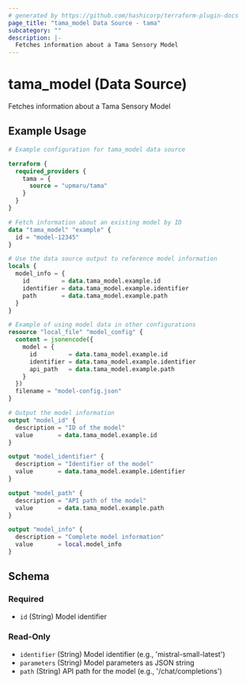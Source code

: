```yaml
---
# generated by https://github.com/hashicorp/terraform-plugin-docs
page_title: "tama_model Data Source - tama"
subcategory: ""
description: |-
  Fetches information about a Tama Sensory Model
---
```


# tama_model (Data Source)

Fetches information about a Tama Sensory Model

## Example Usage

```terraform
# Example configuration for tama_model data source

terraform {
  required_providers {
    tama = {
      source = "upmaru/tama"
    }
  }
}

# Fetch information about an existing model by ID
data "tama_model" "example" {
  id = "model-12345"
}

# Use the data source output to reference model information
locals {
  model_info = {
    id         = data.tama_model.example.id
    identifier = data.tama_model.example.identifier
    path       = data.tama_model.example.path
  }
}

# Example of using model data in other configurations
resource "local_file" "model_config" {
  content = jsonencode({
    model = {
      id         = data.tama_model.example.id
      identifier = data.tama_model.example.identifier
      api_path   = data.tama_model.example.path
    }
  })
  filename = "model-config.json"
}

# Output the model information
output "model_id" {
  description = "ID of the model"
  value       = data.tama_model.example.id
}

output "model_identifier" {
  description = "Identifier of the model"
  value       = data.tama_model.example.identifier
}

output "model_path" {
  description = "API path of the model"
  value       = data.tama_model.example.path
}

output "model_info" {
  description = "Complete model information"
  value       = local.model_info
}
```

<!-- schema generated by tfplugindocs -->
## Schema

### Required

- `id` (String) Model identifier

### Read-Only

- `identifier` (String) Model identifier (e.g., 'mistral-small-latest')
- `parameters` (String) Model parameters as JSON string
- `path` (String) API path for the model (e.g., '/chat/completions')
